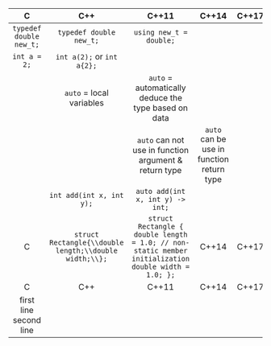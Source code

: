 
| C | C++ | C++11 | C++14 | C++17 |
| :---: | :---: | :---: | :---: | :---: |
| `typedef double new_t;`  |   `typedef double new_t;`   | `using new_t = double;`    | | |
| `int a = 2;`| `int a(2);` or `int a{2};` ||||
||`auto` = local variables|`auto` = automatically deduce the type based on data|||
|||`auto` can not use in function argument & return type|`auto` can be use in function return type||
|  | `int add(int x, int y);` | `auto add(int x, int y) -> int;` | | |
| C | ```struct Rectangle{\\double length;\\double width;\\};``` | ```struct Rectangle { 	double length = 1.0; // non-static member initialization  	double width = 1.0; };``` | C++14 | C++17 |
| C | C++ | C++11 | C++14 | C++17 |
| first line<br>second line|||||
